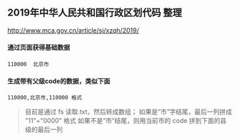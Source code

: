 ## 2019年中华人民共和国行政区划代码 整理
http://www.mca.gov.cn/article/sj/xzqh/2019/
#### 通过页面获得基础数据
```
110000	北京市
```

#### 生成带有父级code的数据，类似下面
```
110000,北京市,110000 格式
```

> 目前是通过 fs 读取.txt，然后转成数组；
> 如果是“市”字结尾，最后一列拼成 "11"+"0000" 格式
> 如果不是“市”结尾，则用当前市的 code 拼到下面的县级的最后一列
>